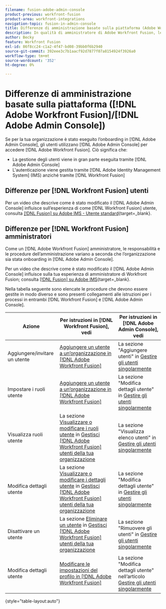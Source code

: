 ```yaml
---
filename: fusion-adobe-admin-console
product-previous: workfront-fusion
product-area: workfront-integrations
navigation-topic: fusion-in-admin-console
title: Differenze di amministrazione basate sulla piattaforma (Adobe Workfront Fusion/Adobe Business Platform)
description: In qualità di amministratore di Adobe Workfront Fusion, le responsabilità e le procedure di amministrazione variano a seconda che l’organizzazione sia stata integrata o meno in Adobe Business Platform. In questo articolo vengono elencate le procedure che devono essere gestite in modo diverso e vengono forniti collegamenti alle istruzioni per i processi di Workfront Fusion e Adobe Admin Console.
author: Becky
feature: Workfront Fusion
exl-id: 86f8cc24-c1a2-4f47-bd08-39bb0f6b2940
source-git-commit: 392eee3c7b1aacf92d7877f07a8154924f3926a0
workflow-type: tm+mt
source-wordcount: '352'
ht-degree: 0%

---
```


# Differenze di amministrazione basate sulla piattaforma ([!DNL Adobe Workfront Fusion]/[!DNL Adobe Admin Console])

Se per la tua organizzazione è stato eseguito l’onboarding in [!DNL Adobe Admin Console], gli utenti utilizzano [!DNL Adobe Admin Console] per accedere [!DNL Adobe Workfront Fusion]. Ciò significa che:

* La gestione degli utenti viene in gran parte eseguita tramite [!DNL Adobe Admin Console]
* L&#39;autenticazione viene gestita tramite [!DNL Adobe Identity Management System] (IMS) anziché tramite [!DNL Workfront Fusion]

## Differenze per [!DNL Workfront Fusion] utenti

Per un video che descrive come è stato modificato il [!DNL Adobe Admin Console] influisce sull’esperienza di come [!DNL Workfront Fusion] utente, consulta [[!DNL Fusion] su Adobe IMS - Utente standard](https://video.tv.adobe.com/v/3412465/){target=_blank}.

## Differenze per [!DNL Workfront Fusion] amministratori

Come un [!DNL Adobe Workfront Fusion] amministratore, le responsabilità e le procedure dell’amministrazione variano a seconda che l’organizzazione sia stata onboarding in [!DNL Adobe Admin Console].

Per un video che descrive come è stato modificato il [!DNL Adobe Admin Console] influisce sulla tua esperienza di amministratore di Workfront Fusion; consulta [[!DNL Fusion] su Adobe IMS](https://video.tv.adobe.com/v/3412464/){target=_blank}.

Nella tabella seguente sono elencate le procedure che devono essere gestite in modo diverso e sono presenti collegamenti alle istruzioni per i processi in entrambi [!DNL Workfront Fusion] e [!DNL Adobe Admin Console].

| Azione | Per istruzioni in [!DNL Workfront Fusion], vedi | Per istruzioni in [!DNL Adobe Admin Console], vedi |
|---|---|---|
| Aggiungere/invitare un utente | [Aggiungere un utente a un’organizzazione in [!DNL Adobe Workfront Fusion]](../../workfront-fusion/organizations/add-user-to-an-organization.md) | La sezione &quot;Aggiungere utenti&quot; in [Gestire gli utenti singolarmente](https://helpx.adobe.com/enterprise/using/manage-users-individually.html) |
| Impostare i ruoli utente | [Aggiungere un utente a un’organizzazione in [!DNL Adobe Workfront Fusion]](../../workfront-fusion/organizations/add-user-to-an-organization.md) | La sezione &quot;Modifica dettagli utente&quot; in [Gestire gli utenti singolarmente](https://helpx.adobe.com/enterprise/using/manage-users-individually.html) |
| Visualizza ruoli utente | La sezione [Visualizzare o modificare i ruoli utente](../../workfront-fusion/organizations/manage-fusion-users.md#view) in [Gestisci [!DNL Adobe Workfront Fusion] utenti della tua organizzazione](../../workfront-fusion/organizations/manage-fusion-users.md) | La sezione &quot;Visualizza elenco utenti&quot; in [Gestire gli utenti singolarmente](https://helpx.adobe.com/enterprise/using/manage-users-individually.html) |
| Modifica dettagli utente | La sezione [Visualizzare o modificare i dettagli utente](../../workfront-fusion/organizations/manage-fusion-users.md#view2) in  [Gestisci [!DNL Adobe Workfront Fusion] utenti della tua organizzazione](../../workfront-fusion/organizations/manage-fusion-users.md) | La sezione &quot;Modifica dettagli utente&quot; in [Gestire gli utenti singolarmente](https://helpx.adobe.com/enterprise/using/manage-users-individually.html) |
| Disattivare un utente | La sezione [Eliminare un utente](../../workfront-fusion/organizations/manage-fusion-users.md#delete) in [Gestisci [!DNL Adobe Workfront Fusion] utenti della tua organizzazione](../../workfront-fusion/organizations/manage-fusion-users.md) | La sezione &quot;Rimuovere gli utenti&quot; in [Gestire gli utenti singolarmente](https://helpx.adobe.com/enterprise/using/manage-users-individually.html) |
| Modifica dettagli utente | [Modificare le impostazioni del profilo in [!DNL Adobe Workfront Fusion]](../../workfront-fusion/workfront-fusion-basics/change-profile-settings.md) | La sezione &quot;Modifica dettagli utente&quot; nell’articolo [Gestire gli utenti singolarmente](https://helpx.adobe.com/enterprise/using/manage-users-individually.html) |

{style="table-layout:auto"}

<!--
## SSO (Single Sign-On)

Because the Adobe Business Platform controls Single Sign-On (SSO) for users, the following actions and functionality are handled automatically through the Adobe Business Platform. If your organization has not yet been onboarded to the Adobe Business Platform, you must perform these actions in Workfront Fusion. If your organization has been onboarded to the Adobe Business Platform, you can not see these options in your Workfront Fusion environment.

* Setting up Single Sign-on in Workfront Fusion

[Set up identity](https://helpx.adobe.com/enterprise/using/set-up-identity.html)
-->
